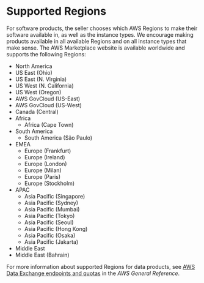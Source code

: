 # Supported Regions<a name="supported-regions"></a>

For software products, the seller chooses which AWS Regions to make their software available in, as well as the instance types\. We encourage making products available in all available Regions and on all instance types that make sense\. The AWS Marketplace website is available worldwide and supports the following Regions:
+  North America 
  +  US East \(Ohio\) 
  +  US East \(N\. Virginia\) 
  +  US West \(N\. California\) 
  +  US West \(Oregon\) 
  +  AWS GovCloud \(US\-East\) 
  +  AWS GovCloud \(US\-West\) 
  +  Canada \(Central\) 
+ Africa
  + Africa \(Cape Town\)
+ South America 
  +  South America \(São Paulo\) 
+ EMEA 
  +  Europe \(Frankfurt\) 
  +  Europe \(Ireland\) 
  +  Europe \(London\) 
  + Europe \(Milan\)
  +  Europe \(Paris\) 
  +  Europe \(Stockholm\) 
+ APAC 
  +  Asia Pacific \(Singapore\) 
  +  Asia Pacific \(Sydney\) 
  +  Asia Pacific \(Mumbai\) 
  +  Asia Pacific \(Tokyo\) 
  +  Asia Pacific \(Seoul\) 
  +  Asia Pacific \(Hong Kong\) 
  + Asia Pacific \(Osaka\)
  + Asia Pacific \(Jakarta\)
+  Middle East 
  +  Middle East \(Bahrain\) 

 For more information about supported Regions for data products, see [AWS Data Exchange endpoints and quotas](https://docs.aws.amazon.com/general/latest/gr/dataexchange.html) in the *AWS General Reference*\. 